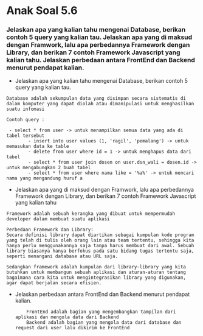 # Anak Soal 5.6
### Jelaskan apa yang kalian tahu mengenai Database, berikan contoh 5 query yang kalian tau. Jelaskan apa yang di maksud dengan Framwork, lalu apa perbedannya Framework dengan Library, dan berikan 7 contoh Framework Javascript yang kalian tahu. Jelaskan perbedaan antara FrontEnd dan Backend menurut pendapat kalian.

- Jelaskan apa yang kalian tahu mengenai Database, berikan contoh 5 query yang kalian tau.

``` 
Database adalah sekumpulan data yang disimpan secara sistematis di dalam komputer yang dapat diolah atau dimanipulasi untuk menghasilkan suatu infomasi

Contoh query :

 - select * from user -> untuk menampilkan semua data yang ada di tabel tersebut
        - insert into user values (1, 'ragil', 'pemalang') -> untuk memasukan data ke table
        - delete from user where id = 1 -> untuk menghapus data dari tabel
        - select * from user join dosen on user.dsn_wali = dosen.id -> untuk mengabungkan 2 buah tabel
        - select * from user where nama like = '%a%' -> untuk mencari nama yang mengandung huruf a

```

- Jelaskan apa yang di maksud dengan Framwork, lalu apa perbedannya Framework dengan Library, dan berikan 7 contoh Framework Javascript yang kalian tahu

```
Framework adalah sebuah kerangka yang dibuat untuk mempermudah developer dalam membuat suatu aplikasi

Perbedaan Framework dan Library:
Secara definisi library dapat diartikan sebagai kumpulan kode program yang telah di tulis oleh orang lain atau team tertentu, sehingga kita hanya perlu menggunakannya saja tanpa harus membuat dari awal. Sebuah library biasanya hanya berfokus pada satu bidang tugas tertentu saja, seperti menangani database atau URL saja.

Sedangkan framework adalah kumpulan dari library-library yang kita butuhkan untuk membangun sebuah aplikasi dan aturan-aturan tentang bagaimana cara kita untuk mengintegrasikan library yang digunakan, agar dapat berjalan secara efisien.

```

- Jelaskan perbedaan antara FrontEnd dan Backend menurut pendapat kalian.

    ```
        FrontEnd adalah bagian yang mengembangkan tampilan dari aplikasi dan mengola data dari Backend
        Backend adalah bagian yang mengola data dari database dan request dari user lalu dikirim ke FrontEnd
    ```